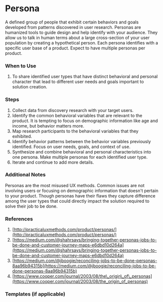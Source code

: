 # Persona

A defined group of people that exhibit certain behaviors and goals developed from patterns discovered in user research. Personas are humanized tools to guide design and help identify with your audience. They allow us to talk in human terms about a large cross-section of your user population by creating a hypothetical person. Each persona identifies with a specific user base of a product. Expect to have multiple personas per product.

### When to Use

1. To share identified user types that have distinct behavioral and personal character that lead to different user needs and goals important to solution creation.

### Steps

1. Collect data from discovery research with your target users.
2. Identify the common behavioral variables that are relevant to the product. It is tempting to focus on demographic
   information like age and income, but behavior matters more.
3. Map research participants to the behavioral variables that they exhibited.
4. Identify behavior patterns between the behavior variables previously identified. Focus on user needs, goals, and context of use.
5. Synthesize and combine behavioral and personal characteristics into one persona. Make multiple personas for each identified user type.
6. Iterate and continue to add more details.

### Additional Notes

Personas are the most misused UX methods. Common issues are not involving users or focusing on demographic information that doesn't pertain to your product. Though personas have their flaws they capture difference among the user types that could directly impact the solution required to solve their job to be done.

### References

1. [http://practicaluxmethods.com/product/personas/](http://practicaluxmethods.com/product/personas/)
2. [https://medium.com/@shahrsays/bringing-together-personas-jobs-to-be-done-and-customer-journey-maps-e6dbd10d264a](https://medium.com/@shahrsays/bringing-together-personas-jobs-to-be-done-and-customer-journey-maps-e6dbd10d264a)
3. [https://medium.com/@jboogie/reconciling-jobs-to-be-done-personas-8aa96b94315b](https://medium.com/@jboogie/reconciling-jobs-to-be-done-personas-8aa96b94315b)
4. [https://www.cooper.com/journal/2003/08/the\_origin\_of\_personas](https://www.cooper.com/journal/2003/08/the_origin_of_personas)

### Templates \(if applicable\)




